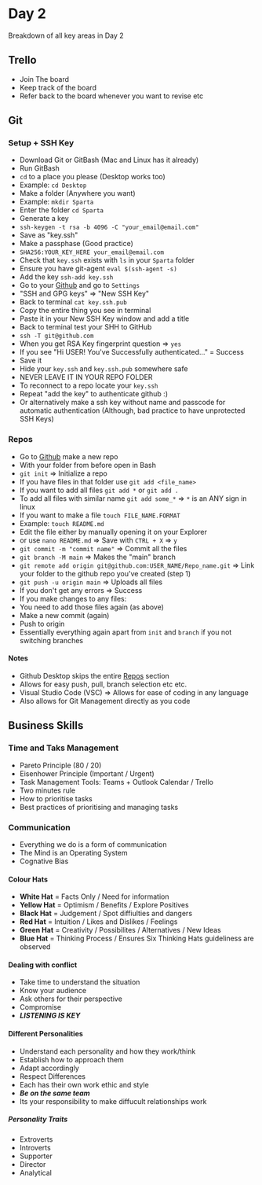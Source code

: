 # Day 2

Breakdown of all key areas in Day 2

## Trello

- Join The board
- Keep track of the board
- Refer back to the board whenever you want to revise etc

## Git

### Setup + SSH Key

- Download Git or GitBash (Mac and Linux has it already)
- Run GitBash
- `cd` to a place you please (Desktop works too)
- Example: `cd Desktop`
- Make a folder (Anywhere you want)
- Example: `mkdir Sparta`
- Enter the folder `cd Sparta`
- Generate a key
- `ssh-keygen -t rsa -b 4096 -C "your_email@email.com"`
- Save as "key.ssh"
- Make a passphase (Good practice)
- `SHA256:YOUR_KEY_HERE your_email@email.com`
- Check that `key.ssh` exists with `ls` in your `Sparta` folder
- Ensure you have git-agent `eval $(ssh-agent -s)`
- Add the key `ssh-add key.ssh`
- Go to your [Github](www.github.com) and go to `Settings`
- "SSH and GPG keys" => "New SSH Key"
- Back to terminal `cat key.ssh.pub`
- Copy the entire thing you see in terminal
- Paste it in your New SSH Key window and add a title
- Back to terminal test your SHH to GitHub
- `ssh -T git@github.com`
- When you get RSA Key fingerprint question => `yes`
- If you see "Hi USER! You've Successfully authenticated..." = Success
- Save it
- Hide your `key.ssh` and `key.ssh.pub` somewhere safe
- NEVER LEAVE IT IN YOUR REPO FOLDER
- To reconnect to a repo locate your `key.ssh`
- Repeat "add the key" to authenticate github :)
- Or alternatively make a ssh key without name and passcode for automatic authentication (Although, bad practice to have unprotected SSH Keys)

### Repos

- Go to [Github](www.github.com) make a new repo
- With your folder from before open in Bash
- `git init` => Initialize a repo
- If you have files in that folder use `git add <file_name>`
- If you want to add all files `git add *` or `git add .`
- To add all files with similar name `git add some_*` => `*` is an ANY sign in linux
- If you want to make a file `touch FILE_NAME.FORMAT`
- Example: `touch README.md`
- Edit the file either by manually opening it on your Explorer
- or use `nano README.md` => Save with `CTRL + X` => `y`
- `git commit -m "commit name"` => Commit all the files
- `git branch -M main` => Makes the "main" branch
- `git remote add origin git@github.com:USER_NAME/Repo_name.git` => Link your folder to the github repo you've created (step 1)
- `git push -u origin main` => Uploads all files
- If you don't get any errors => Success
- If you make changes to any files:
- You need to add those files again (as above)
- Make a new commit (again)
- Push to origin
- Essentially everything again apart from `init` and `branch` if you not switching branches

#### Notes

- Github Desktop skips the entire [Repos](https://github.com/deviljin112/Sparta/tree/master/Day_2#repos) section
- Allows for easy push, pull, branch selection etc etc.
- Visual Studio Code (VSC) => Allows for ease of coding in any language
- Also allows for Git Management directly as you code

## Business Skills

### Time and Taks Management

- Pareto Principle (80 / 20)
- Eisenhower Principle (Important / Urgent)
- Task Management Tools: Teams + Outlook Calendar / Trello
- Two minutes rule
- How to prioritise tasks
- Best practices of prioritising and managing tasks

### Communication

- Everything we do is a form of communication
- The Mind is an Operating System
- Cognative Bias

#### Colour Hats

- **White Hat** = Facts Only / Need for information
- **Yellow Hat** = Optimism / Benefits / Explore Positives
- **Black Hat** = Judgement / Spot diffiulties and dangers
- **Red Hat** = Intuition / Likes and Dislikes / Feelings
- **Green Hat** = Creativity / Possibilites / Alternatives / New Ideas
- **Blue Hat** = Thinking Process / Ensures Six Thinking Hats guideliness are observed

#### Dealing with conflict

- Take time to understand the situation
- Know your audience
- Ask others for their perspective
- Compromise
- _**LISTENING IS KEY**_

#### Different Personalities

- Understand each personality and how they work/think
- Establish how to approach them
- Adapt accordingly
- Respect Differences
- Each has their own work ethic and style
- _**Be on the same team**_
- Its your responsibility to make diffucult relationships work

##### Personality Traits

- Extroverts
- Introverts
- Supporter
- Director
- Analytical
